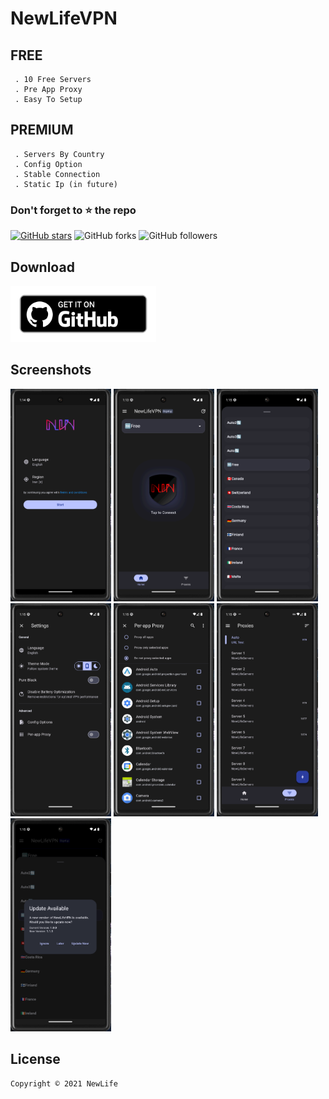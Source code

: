 # NewLifeVPN 



## **FREE**
     . 10 Free Servers
     . Pre App Proxy
     . Easy To Setup

## **PREMIUM**
     . Servers By Country
     . Config Option
     . Stable Connection
     . Static Ip (in future)

### Don't forget to :star: the repo

[![GitHub stars](https://img.shields.io/github/stars/parsalakzian/NewLifeVPN.svg?style=social&label=Star)](https://github.com//parsalakzian/NewLifeVPN) ![GitHub forks](https://img.shields.io/github/forks/parsalakzian/NewLifeVPN.svg?style=social&label=Forks) ![GitHub followers](https://img.shields.io/github/followers/parsalakzian.svg?style=social&label=Follow)

## Download
[<img src="get_github.png"
     alt="Download from GitHub"
     height="90">](https://github.com/parsalakzian/NewLifeVPN/releases)


## Screenshots

  <img src="https://github.com/parsalakzian/NewLifeVPN/blob/main/1.png?raw=true" width="32%">  <img src="https://github.com/parsalakzian/NewLifeVPN/blob/main/2.png?raw=true" width="32%">  <img src="https://github.com/parsalakzian/NewLifeVPN/blob/main/3.png?raw=true" width="32%">  <img src="https://github.com/parsalakzian/NewLifeVPN/blob/main/4.png?raw=true" width="32%">  <img src="https://github.com/parsalakzian/NewLifeVPN/blob/main/5.png?raw=true" width="32%">  <img src="https://github.com/parsalakzian/NewLifeVPN/blob/main/6.png?raw=true" width="32%">  <img src="https://github.com/parsalakzian/NewLifeVPN/blob/main/7.png?raw=true" width="32%">  

## License

```
Copyright © 2021 NewLife
```
